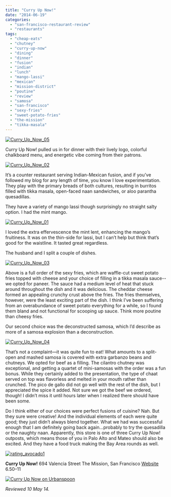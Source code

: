 ```yaml
---
title: "Curry Up Now!"
date: "2014-06-19"
categories: 
  - "san-francisco-restaurant-review"
  - "restaurants"
tags: 
  - "cheap-eats"
  - "chutney"
  - "curry-up-now"
  - "dining"
  - "dinner"
  - "fusion"
  - "indian"
  - "lunch"
  - "mango-lassi"
  - "mexican"
  - "mission-district"
  - "poutine"
  - "review"
  - "samosa"
  - "san-francisco"
  - "sexy-fries"
  - "sweet-potato-fries"
  - "the-mission"
  - "tikka-masala"
---
```


[![Curry_Up_Now_05](http://s3.amazonaws.com/thegourmez-wpmedia/2014/05/Curry_Up_Now_05-500x332.jpg)](http://www.thegourmez.com/2014/06/curry-up-now/curry_up_now_05/)

Curry Up Now! pulled us in for dinner with their lively logo, colorful chalkboard menu, and energetic vibe coming from their patrons.

[![Curry_Up_Now_02](http://s3.amazonaws.com/thegourmez-wpmedia/2014/05/Curry_Up_Now_02-500x282.jpg)](http://www.thegourmez.com/2014/06/curry-up-now/curry_up_now_02/)

It’s a counter restaurant serving Indian-Mexican fusion, and if you’ve followed my blog for any length of time, you know I love experimentation. They play with the primary breads of both cultures, resulting in burritos filled with tikka masala, open-faced naan sandwiches, or aloo parantha quesadillas.

They have a variety of mango lassi though surprisingly no straight salty option. I had the mint mango.

[![Curry_Up_Now_01](http://s3.amazonaws.com/thegourmez-wpmedia/2014/05/Curry_Up_Now_01-344x500.jpg)](http://www.thegourmez.com/2014/06/curry-up-now/curry_up_now_01/)

I loved the extra effervescence the mint lent, enhancing the mango’s fruitiness. It was on the thin-side for lassi, but I can’t help but think that’s good for the waistline. It tasted great regardless.

The husband and I split a couple of dishes.

[![Curry_Up_Now_03](http://s3.amazonaws.com/thegourmez-wpmedia/2014/05/Curry_Up_Now_03-500x332.jpg)](http://www.thegourmez.com/2014/06/curry-up-now/curry_up_now_03/)

Above is a full order of the sexy fries, which are waffle-cut sweet potato fries topped with cheese and your choice of filling in a tikka masala sauce--we opted for paneer. The sauce had a medium level of heat that stuck around throughout the dish and it was delicious. The cheddar cheese formed an appealing crunchy crust above the fries. The fries themselves, however, were the least exciting part of the dish. I think I’ve been suffering from an overabundance of sweet potato everything for a while, so I found them bland and not functional for scooping up sauce. Think more poutine than cheesy fries.

Our second choice was the deconstructed samosa, which I’d describe as more of a samosa explosion than a deconstruction.

[![Curry_Up_Now_04](http://s3.amazonaws.com/thegourmez-wpmedia/2014/05/Curry_Up_Now_04-500x332.jpg)](http://www.thegourmez.com/2014/06/curry-up-now/curry_up_now_04/)

That’s not a complaint—it was quite fun to eat! What amounts to a split-open and mashed samosa is covered with extra garbanzo beans and chutneys. We opted for beef as a filling. The cilantro chutney was exceptional, and getting a quartet of mini-samosas with the order was a fun bonus. While they certainly added to the presentation, the type of chaat served on top was flavorless and melted in your mouth rather than crunched. The pico de gallo did not go well with the rest of the dish, but I appreciated the spice it added. Not sure we got the beef we ordered, though! I didn’t miss it until hours later when I realized there should have been some.

Do I think either of our choices were perfect fusions of cuisine? Nah. But they sure were creative! And the individual elements of each were quite good; they just didn’t always blend together. What we had was successful enough that I am definitely going back again…probably to try the quesadilla or the naughty naan. Apparently, this store is one of three Curry Up Now! outposts, which means those of you in Palo Alto and Mateo should also be excited. And they have a food truck making the Bay Area rounds as well.

[![rating_avocado1](http://s3.amazonaws.com/thegourmez-wpmedia/2009/02/rating_avocado1.gif)](http://www.thegourmez.com/2009/02/restaurant-review-nanas-durham/rating_avocado1/)

**Curry Up Now!** 694 Valencia Street The Mission, San Francisco [Website](http://curryupnow.com/menu) $6.50 –$11

[![Curry Up Now on Urbanspoon](http://www.urbanspoon.com/b/link/1740810/minilink.gif)](http://www.urbanspoon.com/r/6/1740810/restaurant/Mission/Curry-Up-Now-San-Francisco)

_Reviewed 10 May 14._
